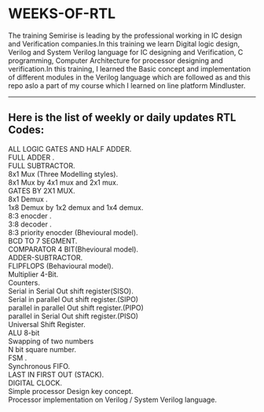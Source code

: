# WEEKS-OF-RTL
The training Semirise is leading by the professional working in IC design and Verification companies.In this training we learn Digital logic design, Verilog and System Verilog language for IC designing and Verification, C programming, Computer Architecture for processor designing and verification.In this training, I learned the Basic concept and implementation of different modules in the Verilog language which are followed as and this repo aslo a part of my course which I learned on line platform Mindluster.
<hr>
  
<h2>Here is the list of weekly or daily updates  RTL Codes:</h2>
 ALL LOGIC GATES AND HALF ADDER.<br>
 FULL ADDER . <br>
 FULL SUBTRACTOR. <br>
 8x1 Mux (Three Modelling styles).<br>
 8x1 Mux by 4x1 mux and 2x1 mux.<br>
 GATES BY 2X1 MUX.<br>
 8x1 Demux .<br>
 1x8 Demux by 1x2 demux and 1x4 demux.<br>
 8:3 enocder .<br>
 3:8 decoder .<br>
 8:3 priority enocder (Bhevioural model).<br>
 BCD TO 7 SEGMENT. <br>
 COMPARATOR 4 BIT(Bhevioural model).<br>
 ADDER-SUBTRACTOR.<br>
 FLIPFLOPS (Behavioural model).<br>
 Multiplier 4-Bit.<br>
 Counters.<br>
 Serial in Serial Out shift register(SISO).<br>
 Serial in parallel Out shift register.(SIPO)<br>
 parallel in parallel Out shift register.(PIPO)<br>
 parallel in Serial Out shift register.(PISO)<br>
 Universal Shift Register.<br>
 ALU 8-bit<br>
 Swapping of two numbers<br>
 N bit square number.<br>
 FSM .<br>
 Synchronous FIFO.<br>
 LAST IN FIRST OUT (STACK).<br>
 DIGITAL CLOCK.<br>
 Simple processor Design key concept.<br>
 Processor implementation on Verilog / System Verilog language.<br>
